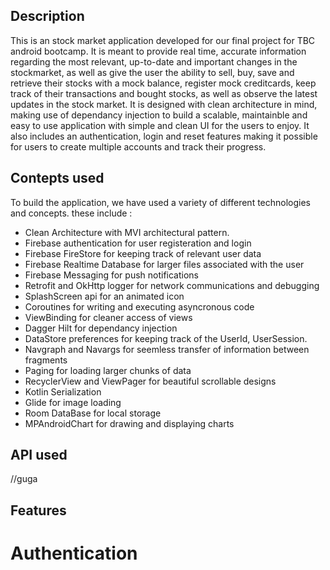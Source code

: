 ## Description

This is an stock market application developed for our final project for TBC android bootcamp. It is meant to provide real time, accurate information regarding the most relevant, up-to-date and important changes in the stockmarket, as well as give the user 
the ability to sell, buy, save and retrieve their stocks with a mock balance, register mock creditcards, keep track of their transactions and bought stocks, as well as observe the latest updates in the stock market. It is designed with clean architecture in mind,
making use of dependancy injection to build a scalable, maintainble and easy to use application with simple and clean UI for the users to enjoy. It also includes an authentication, login and reset features making it possible for users to create multiple accounts and track
their progress. 

## Contepts used 

To build the application, we have used a variety of different technologies and concepts. these include : 

- Clean Architecture with MVI architectural pattern.
- Firebase authentication for user registeration and login
- Firebase FireStore for keeping track of relevant user data
- Firebase Realtime Database for larger files associated with the user
- Firebase Messaging for push notifications
- Retrofit and OkHttp logger for network communications and debugging
- SplashScreen api for an animated icon
- Coroutines for writing and executing asyncronous code
- ViewBinding for cleaner access of views
- Dagger Hilt for dependancy injection
- DataStore preferences for keeping track of the UserId, UserSession.
- Navgraph and Navargs for seemless transfer of information between fragments
- Paging for loading larger chunks of data
- RecyclerView and ViewPager for beautiful scrollable designs
- Kotlin Serialization
- Glide for image loading
- Room DataBase for local storage
- MPAndroidChart for drawing and displaying charts

## API used

//guga 

## Features 

# Authentication 
